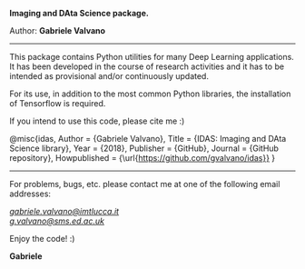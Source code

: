 <b>Imaging and DAta Science package.</b>

Author: <b>Gabriele Valvano</b>

___________________________
This package contains Python utilities for many Deep Learning applications.
It has been developed in the course of research activities and it has to be intended as provisional and/or continuously updated.

For its use, in addition to the most common Python libraries, the installation of Tensorflow is required.

If you intend to use this code, please cite me :) 

@misc{idas,
  Author = {Gabriele Valvano},
  Title = {IDAS: Imaging and DAta Science library},
  Year = {2018},
  Publisher = {GitHub},
  Journal = {GitHub repository},
  Howpublished = {\url{https://github.com/gvalvano/idas}}
}

---------------------

For problems, bugs, etc. please contact me at one of the following email addresses:

  *gabriele.valvano@imtlucca.it* \
  *g.valvano@sms.ed.ac.uk*

Enjoy the code! :)

**Gabriele**